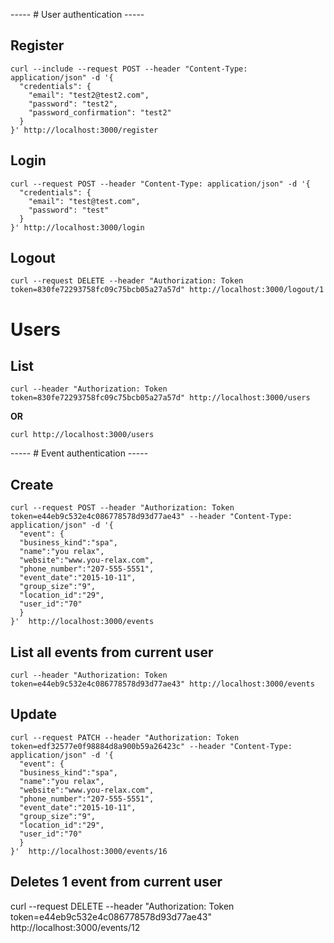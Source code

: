 
----- # User authentication -----

## Register

```
curl --include --request POST --header "Content-Type: application/json" -d '{
  "credentials": {
    "email": "test2@test2.com",
    "password": "test2",
    "password_confirmation": "test2"
  }
}' http://localhost:3000/register
```

## Login

```
curl --request POST --header "Content-Type: application/json" -d '{
  "credentials": {
    "email": "test@test.com",
    "password": "test"
  }
}' http://localhost:3000/login
```

## Logout

```
curl --request DELETE --header "Authorization: Token token=830fe72293758fc09c75bcb05a27a57d" http://localhost:3000/logout/1
```

# Users

## List

```
curl --header "Authorization: Token token=830fe72293758fc09c75bcb05a27a57d" http://localhost:3000/users
```

**OR**

```
curl http://localhost:3000/users

```
----- # Event authentication -----

## Create

```
curl --request POST --header "Authorization: Token token=e44eb9c532e4c086778578d93d77ae43" --header "Content-Type: application/json" -d '{
  "event": {
  "business_kind":"spa",
  "name":"you relax",
  "website":"www.you-relax.com",
  "phone_number":"207-555-5551",
  "event_date":"2015-10-11",
  "group_size":"9",
  "location_id":"29",
  "user_id":"70"
  }
}'  http://localhost:3000/events
```

## List all events from current user

```
curl --header "Authorization: Token token=e44eb9c532e4c086778578d93d77ae43" http://localhost:3000/events
```
## Update

```
curl --request PATCH --header "Authorization: Token token=edf32577e0f98884d8a900b59a26423c" --header "Content-Type: application/json" -d '{
  "event": {
  "business_kind":"spa",
  "name":"you relax",
  "website":"www.you-relax.com",
  "phone_number":"207-555-5551",
  "event_date":"2015-10-11",
  "group_size":"9",
  "location_id":"29",
  "user_id":"70"
  }
}'  http://localhost:3000/events/16
```

## Deletes 1 event from current user

curl --request DELETE --header "Authorization: Token token=e44eb9c532e4c086778578d93d77ae43" http://localhost:3000/events/12
